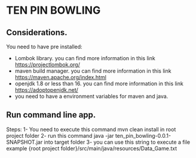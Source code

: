 #  TEN PIN BOWLING

## Considerations.

You need to have pre installed:
* Lombok library. you can find more information in this link https://projectlombok.org/
* maven build manager. you can find more information in this link https://maven.apache.org/index.html
* openjdk 1.8 or less than 16. you can find more information in this link  https://adoptopenjdk.net/
* you need to have a environment variables for maven and java.

## Run command line app.
Steps:
1- You need to execute this command mvn clean install in root project folder
2- run this command java -jar ten_pin_bowling-0.0.1-SNAPSHOT.jar into target folder
3- you can use this string to execute a file example {root project folder}/src/main/java/resources/Data_Game.txt